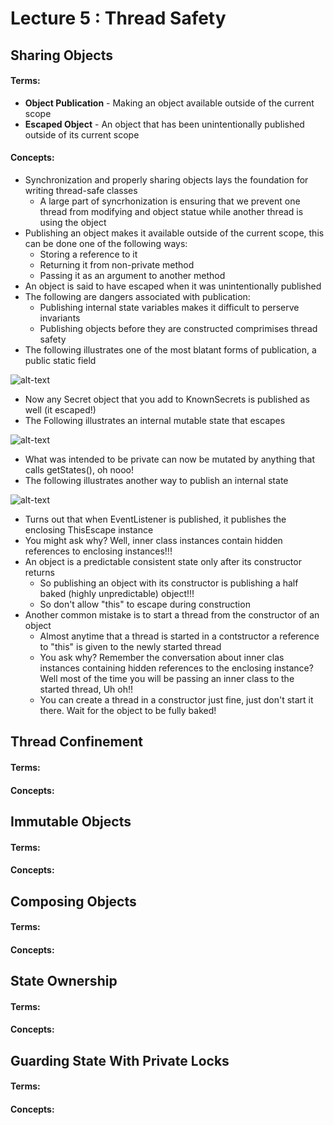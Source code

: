 # Lecture 5 : Thread Safety
## Sharing Objects
#### Terms:
- **Object Publication** - Making an object available outside of the current scope
- **Escaped Object** - An object that has been unintentionally published outside of its current scope

#### Concepts:
- Synchronization and properly sharing objects lays the foundation for writing thread-safe classes
  - A large part of syncrhonization is ensuring that we prevent one thread from modifying and object statue while another thread is using the object
- Publishing an object makes it available outside of the current scope, this can be done one of the following ways:
  - Storing a reference to it
  - Returning it from non-private method
  - Passing it as an argument to another method
- An object is said to have escaped when it was unintentionally published
- The following are dangers associated with publication:
  - Publishing internal state variables makes it difficult to perserve invariants
  - Publishing objects before they are constructed comprimises thread safety 
- The following illustrates one of the most blatant forms of publication, a public static field

![alt-text](https://raw.github.com/jarretflack/cs455Studying/master/Midterm/images/L9-public-static.png?raw=true)

- Now any Secret object that you add to KnownSecrets is published as well (it escaped!)
- The Following illustrates an internal mutable state that escapes

![alt-text](https://raw.github.com/jarretflack/cs455Studying/master/Midterm/images/L9-internal-mutable-state-escape.png?raw=true)

- What was intended to be private can now be mutated by anything that calls getStates(), oh nooo!
- The following illustrates another way to publish an internal state

![alt-text](https://raw.github.com/jarretflack/cs455Studying/master/Midterm/images/L9-published-internal-state.png?raw=true)

- Turns out that when EventListener is published, it publishes the enclosing ThisEscape instance
- You might ask why? Well, inner class instances contain hidden references to enclosing instances!!!
- An object is a predictable consistent state only after its constructor returns
  - So publishing an object with its constructor is publishing a half baked (highly unpredictable) object!!!
  - So don't allow "this" to escape during construction
- Another common mistake is to start a thread from the constructor of an object
  - Almost anytime that a thread is started in a contstructor a reference to "this" is given to the newly started thread
  - You ask why? Remember the conversation about inner clas instances containing hidden references to the enclosing instance? Well most of the time you will be passing an inner class to the started thread, Uh oh!!
  - You can create a thread in a constructor just fine, just don't start it there. Wait for the object to be fully baked!

## Thread Confinement
#### Terms:

#### Concepts:

## Immutable Objects
#### Terms:

#### Concepts:

## Composing Objects
#### Terms:

#### Concepts:

## State Ownership
#### Terms:

#### Concepts:

## Guarding State With Private Locks
#### Terms:

#### Concepts:
